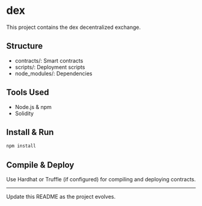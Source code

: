 # dex

This project contains the dex decentralized exchange.

## Structure
- contracts/: Smart contracts
- scripts/: Deployment scripts
- node_modules/: Dependencies

## Tools Used
- Node.js & npm
- Solidity

## Install & Run
```bash
npm install
```

## Compile & Deploy
Use Hardhat or Truffle (if configured) for compiling and deploying contracts.

---
Update this README as the project evolves.